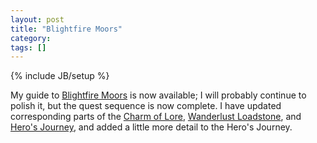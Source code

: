 ```yaml
---
layout: post
title: "Blightfire Moors"
category: 
tags: []
---
```

{% include JB/setup %}

My guide to [Blightfire Moors](/eqguide/guides/blightfire-moors) is now available; I will probably continue to polish it, but the quest sequence is now complete.  I have updated corresponding parts of the [Charm of Lore](/eqguide/guides/charm-of-lore), [Wanderlust Loadstone](/eqguide/guides/wanderlust-guild-loadstone), and [Hero's Journey](/eqguide/guides/heros-journey), and added a little more detail to the Hero's Journey.